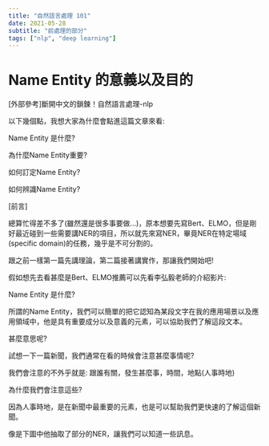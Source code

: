 ```yaml
---
title: "自然語言處理 101"
date: 2021-05-28
subtitle: "前處理的部分"
tags: ["nlp", "deep learning"]
---
```

# Name Entity 的意義以及目的
[外部參考]斷開中文的鎖鍊！自然語言處理-nlp 

以下幾個點，我想大家為什麼會點進這篇文章來看:

Name Entity 是什麼?

為什麼Name Entity重要?

如何訂定Name Entity?

如何辨識Name Entity?

[前言]

總算忙得差不多了(雖然還是很多事要做...)，原本想要先寫Bert、ELMO，但是剛好最近碰到一些需要講NER的項目，所以就先來寫NER，畢竟NER在特定場域(specific domain)的任務，幾乎是不可分割的。

跟之前一樣第一篇先講理論，第二篇接著講實作，那讓我們開始吧!

假如想先去看甚麼是Bert、ELMO推薦可以先看李弘毅老師的介紹影片:

Name Entity 是什麼?

所謂的Name Entity，我們可以簡單的把它認知為某段文字在我的應用場景以及應用領域中，他是具有重要成分以及意義的元素，可以協助我們了解這段文本。

甚麼意思呢?

試想一下一篇新聞，我們通常在看的時候會注意甚麼事情呢?

我們會注意的不外乎就是:
跟誰有關，發生甚麼事，時間，地點(人事時地)

為什麼我們會注意這些?

因為人事時地，是在新聞中最重要的元素，也是可以幫助我們更快速的了解這個新聞。

像是下圖中他抽取了部分的NER，讓我們可以知道一些訊息。
